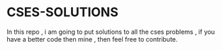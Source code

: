 # CSES-SOLUTIONS
In this repo , i am going to put solutions to all the cses problems , if you have a better code then mine , then feel free to contribute.
